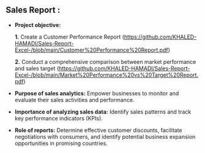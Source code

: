 ## Sales Report :


- **Project objective:** 

    **1.** Create a Customer Performance Report (https://github.com/KHALED-HAMADI/Sales-Report-Excel-/blob/main/Customer%20Performance%20Report.pdf)

    **2.** Conduct a comprehensive comparison between market performance and sales target (https://github.com/KHALED-HAMADI/Sales-Report-Excel-/blob/main/Market%20Performance%20vs%20Target%20Report.pdf)

- **Purpose of sales analytics:** Empower businesses to monitor and evaluate their sales activities and performance.

- **Importance of analyzing sales data:** Identify sales patterns and track key performance indicators (KPIs).

- **Role of reports:** Determine effective customer discounts, facilitate negotiations with consumers, and identify potential business expansion opportunities in promising countries.
